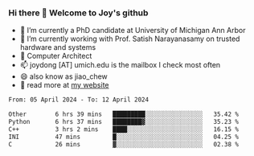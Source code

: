 ### Hi there 👋 Welcome to Joy's github

- 🔭 I’m currently a PhD candidate at University of Michigan Ann Arbor
- 🌱 I’m currently working with Prof. Satish Narayanasamy on trusted hardware and systems
- 👯 Computer Architect
- 📫 joydong [AT] umich.edu is the mailbox I check most often
- 😄 also know as jiao_chew
- 💬 read more at [my website](https://joydddd.github.io/)
<!--START_SECTION:waka-->

```txt
From: 05 April 2024 - To: 12 April 2024

Other        6 hrs 39 mins   █████████░░░░░░░░░░░░░░░░   35.42 %
Python       6 hrs 37 mins   ████████▓░░░░░░░░░░░░░░░░   35.23 %
C++          3 hrs 2 mins    ████░░░░░░░░░░░░░░░░░░░░░   16.15 %
INI          47 mins         █░░░░░░░░░░░░░░░░░░░░░░░░   04.25 %
C            26 mins         ▓░░░░░░░░░░░░░░░░░░░░░░░░   02.38 %
```

<!--END_SECTION:waka-->
